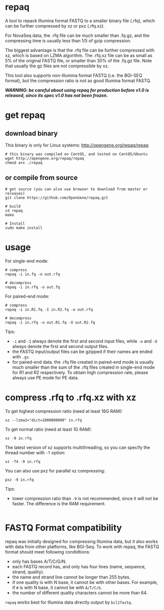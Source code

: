 # repaq
A tool to repack Illumina format FASTQ to a smaller binary file (.rfq), which can be further compressed by xz or pxz (.rfq.xz).   

For NovaSeq data, the .rfq file can be much smaller than .fq.gz, and the compressing time is usually less than 1/5 of gzip compression. 

The biggest advantage is that the .rfq file can be further compressed with xz, which is based on LZMA algorithm. The .rfq.xz file can be as small as 5% of the original FASTQ file, or smaller than 30% of the .fq.gz file. Note that usually the gz files are not compressible by xz.

This tool also supports non-Illumina format FASTQ (i.e. the BGI-SEQ format), but the compression ratio is not as good Illumina format FASTQ.

***WARNING: be careful about using repaq for production before v1.0 is released, since its spec v1.0 has not been frozen.***

# get repaq
## download binary 
This binary is only for Linux systems: http://opengene.org/repaq/repaq
```shell
# this binary was compiled on CentOS, and tested on CentOS/Ubuntu
wget http://opengene.org/repaq/repaq
chmod a+x ./repaq
```
## or compile from source
```shell
# get source (you can also use browser to download from master or releases)
git clone https://github.com/OpenGene/repaq.git

# build
cd repaq
make

# Install
sudo make install
```

# usage
For single-end mode:
```shell
# compress
repaq -i in.fq -o out.rfq

# decompress
repaq -i in.rfq -o out.fq
```

For paired-end mode:
```shell
# compress
repaq -i in.R1.fq -I in.R2.fq -o out.rfq

# decompress
repaq -i in.rfq -o out.R1.fq -O out.R2.fq
```

Tips:
* `-i` and `-I` always denote the first and second input files, while `-o` and `-O` always denote the first and second output files.
* the FASTQ input/output files can be gzipped if their names are ended with `.gz`.
* for paired-end data. the .rfq file created in paired-end mode is usually much smaller than the sum of the .rfq files created in single-end mode for R1 and R2 respectively. To obtain high compression rate, please always use PE mode for PE data.

# compress .rfq to .rfq.xz with xz
To get highest compression ratio (need at least 16G RAM):
```
xz --lzma2="dict=1000000000" in.rfq
```

To get normal ratio (need at least 1G RAM):
```
xz -9 in.rfq
```

The latest version of xz supports multithreading, so you can specify the thread number with `-T` option:
```
xz -T4 -9 in.rfq
```

You can also use pxz for parallel xz compressing:
```
pxz -9 in.rfq
```

Tips:
* lower compression ratio than `-9` is not recommended, since it will not be faster. The difference is the RAM requirement.
```
```

# FASTQ Format compatibility  
repaq was initially designed for compressing Illumina data, but it also works with data from other platforms, like BGI-Seq. To work with repaq, the FASTQ format should meet following condidtions:
* only has bases A/T/C/G/N.
* each FASTQ record has, and only has four lines (name, sequence, strand, quality).
* the name and strand line cannot be longer than 255 bytes.
* if one quality is with N base, it cannot be with other bases. For example, if `#` is with N base, it cannot be with `A/T/C/G`.
* the number of different quality characters cannot be more than 64.

`repaq` works best for Illumina data directly output by `bcl2fastq`.
